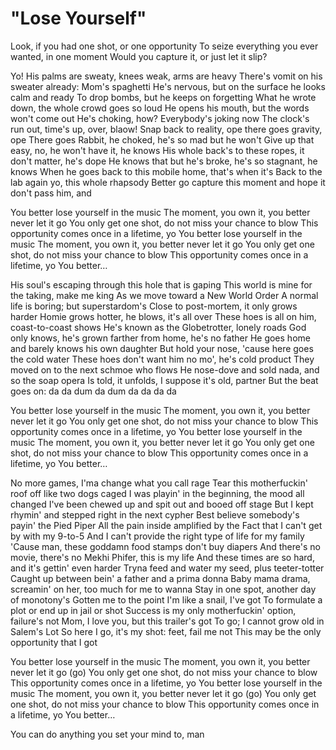 # "Lose Yourself"

Look, if you had one shot, or one opportunity
To seize everything you ever wanted, in one moment
Would you capture it, or just let it slip?

Yo! His palms are sweaty, knees weak, arms are heavy
There's vomit on his sweater already: Mom's spaghetti
He's nervous, but on the surface he looks calm and ready
To drop bombs, but he keeps on forgetting
What he wrote down, the whole crowd goes so loud
He opens his mouth, but the words won't come out
He's choking, how? Everybody's joking now
The clock's run out, time's up, over, blaow!
Snap back to reality, ope there goes gravity, ope
There goes Rabbit, he choked, he's so mad but he won't
Give up that easy, no, he won't have it, he knows
His whole back's to these ropes, it don't matter, he's dope
He knows that but he's broke, he's so stagnant, he knows
When he goes back to this mobile home, that's when it's
Back to the lab again yo, this whole rhapsody
Better go capture this moment and hope it don't pass him, and

You better lose yourself in the music
The moment, you own it, you better never let it go
You only get one shot, do not miss your chance to blow
This opportunity comes once in a lifetime, yo
You better lose yourself in the music
The moment, you own it, you better never let it go
You only get one shot, do not miss your chance to blow
This opportunity comes once in a lifetime, yo
You better…

His soul's escaping through this hole that is gaping
This world is mine for the taking, make me king
As we move toward a New World Order
A normal life is boring; but superstardom's
Close to post-mortem, it only grows harder
Homie grows hotter, he blows, it's all over
These hoes is all on him, coast-to-coast shows
He's known as the Globetrotter, lonely roads
God only knows, he's grown farther from home, he's no father
He goes home and barely knows his own daughter
But hold your nose, 'cause here goes the cold water
These hoes don't want him no mo', he's cold product
They moved on to the next schmoe who flows
He nose-dove and sold nada, and so the soap opera
Is told, it unfolds, I suppose it's old, partner
But the beat goes on: da da dum da dum da da da da

You better lose yourself in the music
The moment, you own it, you better never let it go
You only get one shot, do not miss your chance to blow
This opportunity comes once in a lifetime, yo
You better lose yourself in the music
The moment, you own it, you better never let it go
You only get one shot, do not miss your chance to blow
This opportunity comes once in a lifetime, yo
You better…

No more games, I'ma change what you call rage
Tear this motherfuckin' roof off like two dogs caged
I was playin' in the beginning, the mood all changed
I've been chewed up and spit out and booed off stage
But I kept rhymin' and stepped right in the next cypher
Best believe somebody's payin' the Pied Piper
All the pain inside amplified by the
Fact that I can't get by with my 9-to-5
And I can't provide the right type of life for my family
'Cause man, these goddamn food stamps don't buy diapers
And there's no movie, there's no Mekhi Phifer, this is my life
And these times are so hard, and it's gettin' even harder
Tryna feed and water my seed, plus teeter-totter
Caught up between bein' a father and a prima donna
Baby mama drama, screamin' on her, too much for me to wanna
Stay in one spot, another day of monotony's
Gotten me to the point I'm like a snail, I've got
To formulate a plot or end up in jail or shot
Success is my only motherfuckin' option, failure's not
Mom, I love you, but this trailer's got
To go; I cannot grow old in Salem's Lot
So here I go, it's my shot: feet, fail me not
This may be the only opportunity that I got

You better lose yourself in the music
The moment, you own it, you better never let it go (go)
You only get one shot, do not miss your chance to blow
This opportunity comes once in a lifetime, yo
You better lose yourself in the music
The moment, you own it, you better never let it go (go)
You only get one shot, do not miss your chance to blow
This opportunity comes once in a lifetime, yo
You better…

You can do anything you set your mind to, man

